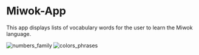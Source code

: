# Miwok-App
This app displays lists of vocabulary words for the user to learn the Miwok language.
 
![numbers_family](https://user-images.githubusercontent.com/74445948/108745993-c0b07780-7561-11eb-98ce-1416d120f31d.jpeg)
![colors_phrases](https://user-images.githubusercontent.com/74445948/108745997-c27a3b00-7561-11eb-845a-5d13d06f5d05.jpeg)

